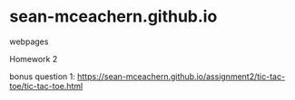 # sean-mceachern.github.io
webpages

Homework 2

bonus question 1:
https://sean-mceachern.github.io/assignment2/tic-tac-toe/tic-tac-toe.html
